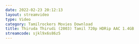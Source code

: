 ```yaml
---
date: 2022-02-23 20:12:13
layout: streamvideo
type: Video
category: Tamilrockers Movies Download
title: Thiruda Thirudi (2003) Tamil 720p HDRip AAC 1.4GB
streamcode: sjkl9x6s86z5
---
```

